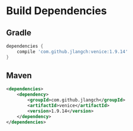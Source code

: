 # Build Dependencies


## Gradle

```groovy
dependencies {
    compile 'com.github.jlangch:venice:1.9.14'
}
```

## Maven

```xml
<dependencies>
    <dependency>
        <groupId>com.github.jlangch</groupId>
        <artifactId>venice</artifactId>
        <version>1.9.14</version>
    </dependency>
</dependencies>
```
